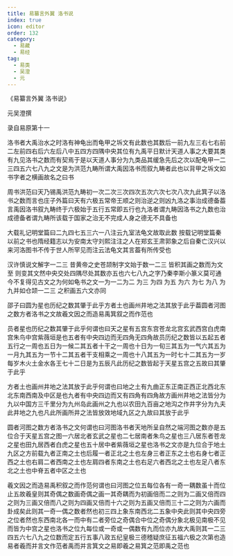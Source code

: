 ```yaml
---
title: 易纂言外翼 洛书说
index: true
icon: editor
order: 132
category:
  - 易藏
  - 易经
tag:
  - 易类
  - 吴澄
  - 元
---
```


《易纂言外翼 洛书说》  

元吴澄撰  

录自易原第十一  

洛书者大禹治水之时洛有神龟出而龟甲之坼文有此数也其数后一前九左三右七右前二左前四右后六左后八中五四方四隅中央其位有九禹平日默计天道人事之大要其类有九见洛书之数而有契焉于是以天道人事分为九类品其缓急先后之次以配龟甲一二三四五六七八九之文是为洪范九畴所谓大禹因洛书而叙九畴者此也以背甲之坼文如书字者之横画故名之曰书  

周书洪范曰天乃锡禹洪范九畴初一次二次三次四次五次六次七次八次九此箕子以洛书之数而言也庄子外篇曰天有六极五常帝王顺之则治逆之则凶九洛之事治成德备葢言禹因洛书叙九畴终于六极始于五行五常即五行也九洛者谓九畴因洛书之九数也治成德备者谓九畴所该载于国家之治无不完成人身之德无不具备也  

大载礼记明堂篇曰二九四七五三六一八注云九室法龟文故取此数  按载记明堂篇秦以前之书也隋经籍志以为安南太守刘熙注注之人在郑玄王肃郭象之后自秦亡汉兴以来河洛图书不传于世人所罕见而注云法龟文其言葢有所传受也  

汉许慎说文解字一二三      昔黄帝之史苍颉制字文始于数一二三 皆积其画之数而为文至 则变其文然中央交处四隅尽处其数亦五也六七八九之字乃秦李斯小篆义莫可通今不复得见古文之为何如龟书之文一为一二为二 为三 为四 为五 为六 为七 为八 为九并如仓颉一二三 之积画五六文亦同  

邵子曰圆为星也历纪之数其肇于此乎方者土也画州井地之法其放于此乎葢圆者河图之数方者洛书之文故羲文因之而造易禹箕叙之而作范也  

员者星也历纪之数其肇于此乎何谓也曰天之星有五宫东宫苍龙北宫玄武西宫白虎南宫朱鸟中宫紫薇垣是也五者有中央四边而无四角无四角故员历纪之数皆以五起五者五行之一周也五日为一候二其五者十干之一周也十日为一旬三其五为一气六其五为一月九其五为一节十二其五者干支相乘之一周也十八其五为一时七十二其五为一岁每岁木火土金水各王七十二日是为五辰凡此历纪之数皆起于天星五宫之五故曰其肇于此乎  

方者土也画州井地之法其放于此乎何谓也曰地之土有九曲正东正南正西正北西北东北东南西南及中区是也九者有中央四边而又有四角有四角故方画州井地之法皆分为九以中国方三千里分为九州岛此画州之九也以农田九百亩之地沟之作井字分为九夫此井地之九也凡此所画所井之法皆放效地域九区之九故曰其放于此乎  

圆者河图之数方者洛书之文何谓也曰河图洛书者天地所呈自然之端河图之数亦是五位合于天星五宫之图一六居北者玄武之星也二七居南者朱鸟之星也三八居东者苍龙之星也田九居西者白虎之星也五十居中者紫薇垣之星也洛书之文亦是九位合于地土九区之方前载九者正南之土也后履一者正北之土也左身三者正东之土也右身七者正西之土也右肩二者西南之土也左肩四者东南之土也右足六者西北之土也左足八者东北之土也中脊五者中区之土也  

羲文因之而造易禹积叙之而作范何谓也曰河图之位五每位各有一奇一耦数虽十而位止五故羲皇则其奇偶之数画奇偶之画一其奇耦而为初画倍而二之则为二画又倍而四之则为三画又倍而八之则为四画又倍而十六之则为五画又倍而三十二之则为六画而卦成矣此则其一奇一偶之数者然也初三四上象东南西北二五象中央此则其中央四旁之位者然也东西南北各一而中有二者旁位之奇偶合中位之奇偶分象北极见南极不见而皆为中宫之星也洛书之位九每位或一奇或一偶数有九而位亦九故大禹则其一二三四五六七八九之位数而定五行五事八政五纪皇极三德稽疑庶征五福六极之次第也造易者羲而并言文作范者禹而并言箕文之易即羲之易箕之范即禹之范也  
